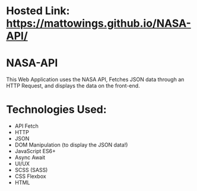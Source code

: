 # Hosted Link: https://mattowings.github.io/NASA-API/

# NASA-API

This Web Application uses the NASA API, Fetches JSON data through an HTTP Request, and displays the data on the front-end. 

# Technologies Used:
- API Fetch
- HTTP
- JSON
- DOM Manipulation (to display the JSON data!)
- JavaScript ES6+
- Async Await
- UI/UX
- SCSS (SASS)
- CSS Flexbox
- HTML
